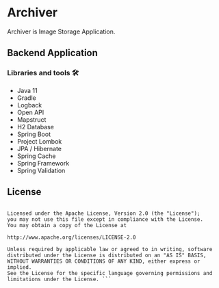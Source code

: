 # Archiver
Archiver is Image Storage Application.

## Backend Application
### Libraries and tools 🛠

* Java 11
* Gradle
* Logback
* Open API
* Mapstruct
* H2 Database
* Spring Boot
* Project Lombok
* JPA / Hibernate
* Spring Cache
* Spring Framework
* Spring Validation

## License
``` Copyright 2022 Kubilay ÇİÇEK.

Licensed under the Apache License, Version 2.0 (the "License");
you may not use this file except in compliance with the License.
You may obtain a copy of the License at

http://www.apache.org/licenses/LICENSE-2.0

Unless required by applicable law or agreed to in writing, software
distributed under the License is distributed on an "AS IS" BASIS,
WITHOUT WARRANTIES OR CONDITIONS OF ANY KIND, either express or implied.
See the License for the specific language governing permissions and
limitations under the License. ```
